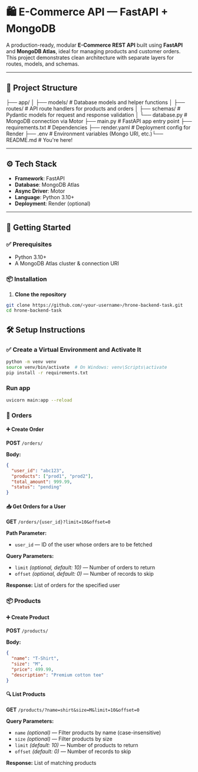 # 🛍️ E-Commerce API — FastAPI + MongoDB

A production-ready, modular **E-Commerce REST API** built using **FastAPI** and **MongoDB Atlas**, ideal for managing products and customer orders. This project demonstrates clean architecture with separate layers for routes, models, and schemas.

---

## 📂 Project Structure

├── app/
│ ├── models/ # Database models and helper functions
│ ├── routes/ # API route handlers for products and orders
│ ├── schemas/ # Pydantic models for request and response validation
│ └── database.py # MongoDB connection via Motor
├── main.py # FastAPI app entry point
├── requirements.txt # Dependencies
├── render.yaml # Deployment config for Render
├── .env # Environment variables (Mongo URI, etc.)└── README.md # You're here!


---

## ⚙️ Tech Stack

- **Framework**: FastAPI
- **Database**: MongoDB Atlas
- **Async Driver**: Motor
- **Language**: Python 3.10+
- **Deployment**: Render (optional)

---

## 🚀 Getting Started

### ✅ Prerequisites

- Python 3.10+
- A MongoDB Atlas cluster & connection URI

### 📦 Installation

1. **Clone the repository**  
```bash
git clone https://github.com/<your-username>/hrone-backend-task.git
cd hrone-backend-task
```

## 🛠️ Setup Instructions

### ✅ Create a Virtual Environment and Activate It

```bash
python -m venv venv
source venv/bin/activate  # On Windows: venv\Scripts\activate
pip install -r requirements.txt
```

### Run app

```bash
uvicorn main:app --reload
```

### 🧾 Orders

#### ➕ Create Order  
**POST** `/orders/`

**Body:**
```json
{
  "user_id": "abc123",
  "products": ["prod1", "prod2"],
  "total_amount": 999.99,
  "status": "pending"
}
```

#### 📥 Get Orders for a User  
**GET** `/orders/{user_id}?limit=10&offset=0`

**Path Parameter:**
- `user_id` — ID of the user whose orders are to be fetched

**Query Parameters:**
- `limit` *(optional, default: 10)* — Number of orders to return
- `offset` *(optional, default: 0)* — Number of records to skip

**Response:** List of orders for the specified user

### 📦 Products

#### ➕ Create Product  
**POST** `/products/`

**Body:**
```json
{
  "name": "T-Shirt",
  "size": "M",
  "price": 499.99,
  "description": "Premium cotton tee"
}
```

#### 🔍 List Products  
**GET** `/products/?name=shirt&size=M&limit=10&offset=0`

**Query Parameters:**
- `name` *(optional)* — Filter products by name (case-insensitive)
- `size` *(optional)* — Filter products by size
- `limit` *(default: 10)* — Number of products to return
- `offset` *(default: 0)* — Number of records to skip

**Response:** List of matching products

